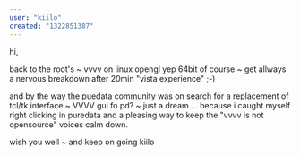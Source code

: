 ```yaml
---
user: "kiilo"
created: "1322851387"
---
```


hi,

back to the root's ~ vvvv on linux opengl yep 64bit of course ~ get allways a nervous breakdown after 20min "vista experience" ;-)

and by the way the puedata community was on search for a replacement of tcl/tk interface ~ VVVV gui fo pd? ~ just a dream ... because i caught myself right clicking in puredata and a pleasing way to keep the "vvvv is not opensource" voices calm down.

wish you well ~ and keep on going
kiilo
